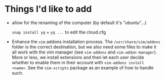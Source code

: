 
# Things I'd like to add

- allow for the renaming of the computer (by default it's "ubuntu"...)

  `snap install yq` + `yq ...` to edit the cloud.cfg

- Enhance the `vim` addons installation process. The `/usr/share/vim/addons`
  folder is the correct destination, but we also need some files to make it
  all work with the vim manager (see `vim-addons` and `vim-addon-manager`).
  More or less, we install extensions and then let each user decide whether
  to enable them in their account with `vim-addons install <name>`.
  See the `vim-scripts` package as an example of how to handle such.




